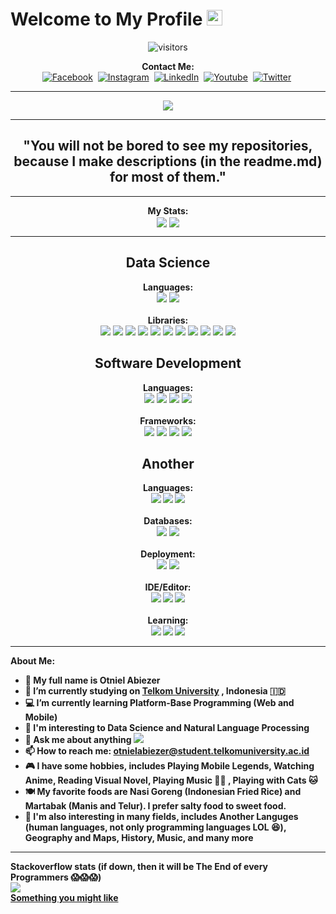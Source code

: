 <h1> Welcome to My Profile <img src="https://media.giphy.com/media/hvRJCLFzcasrR4ia7z/giphy.gif" width="25px"> </h1>

<p align="center">
    <!--<img align="center" alt="visitors" src="https://gpvc.arturio.dev/Otniel113" /> ... -->
    <img align="center" alt="visitors" src="https://komarev.com/ghpvc/?username=Otniel113&color=brightgreen" />
</p>

<p align="center">
    <b>Contact Me:</b>
    <br>
    <a href="https://www.facebook.com/otniel.saragih"><img src="https://img.shields.io/badge/Facebook-1877F2?&style=for-the-badge&logo=facebook&logoColor=white" alt="Facebook" /></a>&nbsp;
    <a href="https://instagram.com/otnielabiezer"><img src="https://img.shields.io/badge/Instagram-E4405F?&style=for-the-badge&logo=instagram&logoColor=white" alt="Instagram" /></a>&nbsp;
    <a href="https://www.linkedin.com/in/otniel-abiezer/"><img src="https://img.shields.io/badge/LinkedIn-0077B5?&style=for-the-badge&logo=linkedin&logoColor=white" alt="LinkedIn" /></a>&nbsp;
    <a href="https://www.youtube.com/c/OtnielAbiezer"><img src="https://img.shields.io/badge/YouTube-FF0000?style=for-the-badge&logo=youtube&logoColor=white" alt="Youtube" /></a>&nbsp;
    <a href="https://twitter.com/otnielabiezer"><img src="https://img.shields.io/badge/Twitter-1DA1F2?style=for-the-badge&logo=twitter&logoColor=white" alt="Twitter" /></a>&nbsp;
</p>

***

<p align="center">
    <img align="center" src="https://drive.google.com/uc?id=176RDjnBr8zazoPgoF896YDKXZgSUqLiK" />
</p>

***

<div align="center">
    <b><h2>"You will not be bored to see my repositories, because I make descriptions (in the readme.md) for most of them."</h2></b>
</div>


***

<p align="center">
    <b>My Stats:</b>
    <br>
    <img align="center" src="https://github-readme-stats.vercel.app/api?username=Otniel113&show_icons=true&theme=blue-green" />
    <img align="center" src="https://github-readme-streak-stats.herokuapp.com/?user=Otniel113&theme=blue-green" />
</p>

***

<div align="center">
    <b><h2>Data Science</h2></b>
    <b>Languages:</b>
    <br>
    <img src="https://img.shields.io/badge/Python-3776AB?style=for-the-badge&logo=python&logoColor=white" />
    <img src="https://img.shields.io/badge/Jupyter-F37626.svg?&style=for-the-badge&logo=Jupyter&logoColor=white" / >
    <br><br><b>Libraries:</b>
    <br>
    <img src="https://img.shields.io/badge/Pandas-2C2D72?style=for-the-badge&logo=pandas&logoColor=white" />
    <img src="https://img.shields.io/badge/Numpy-777BB4?style=for-the-badge&logo=numpy&logoColor=white" />
    <img src="https://img.shields.io/badge/scikit_learn-F7931E?style=for-the-badge&logo=scikit-learn&logoColor=white" />
    <img src="https://img.shields.io/badge/SciPy-654FF0?style=for-the-badge&logo=SciPy&logoColor=white" />
    <img src="https://img.shields.io/badge/TensorFlow-FF6F00?style=for-the-badge&logo=TensorFlow&logoColor=white"  />
    <img src="https://img.shields.io/badge/Matplotlib-11557C?style=for-the-badge" / >
    <img src="https://img.shields.io/badge/Seaborn-7DB0BC?style=for-the-badge" / >
    <img src="https://img.shields.io/badge/Bokeh-2F2F2F?style=for-the-badge" / >
    <img src="https://img.shields.io/badge/NetworkX-FF7F0E?style=for-the-badge" / >
    <img src="https://img.shields.io/badge/Tweepy-1DA1F2?style=for-the-badge&logo=twitter&logoColor=white" / >
    <img src="https://img.shields.io/badge/TKinter-3776AB?style=for-the-badge&logo=python&logoColor=white" />
    <b><h2>Software Development</h2></b>
    <b>Languages:</b>
    <br>
    <img src="https://img.shields.io/badge/HTML5-E34F26?style=for-the-badge&logo=html5&logoColor=white" />
    <img src="https://img.shields.io/badge/CSS3-1572B6?style=for-the-badge&logo=css3&logoColor=white" />
    <img src="https://img.shields.io/badge/PHP-777BB4?style=for-the-badge&logo=php&logoColor=white" / >
    <img src="https://img.shields.io/badge/Dart-0175C2?style=for-the-badge&logo=dart&logoColor=white" / >
    <br><br><b>Frameworks:</b>
    <br>
    <img src="https://img.shields.io/badge/Bootstrap-563D7C?style=for-the-badge&logo=bootstrap&logoColor=white" / >
    <img src="https://img.shields.io/badge/jQuery-0769AD?style=for-the-badge&logo=jquery&logoColor=white" / >
    <img src="https://img.shields.io/badge/Laravel-FF2D20?style=for-the-badge&logo=laravel&logoColor=white" / >
    <img src="https://img.shields.io/badge/Flutter-02569B?style=for-the-badge&logo=flutter&logoColor=white" / >
    <b><h2>Another</h2><b>
    <b>Languages:</b>
    <br>
    <img src="https://img.shields.io/badge/C%2B%2B-00599C?style=for-the-badge&logo=c%2B%2B&logoColor=white" />
    <img src="https://img.shields.io/badge/LaTeX-47A141?style=for-the-badge&logo=LaTeX&logoColor=white" / >
    <img src="https://img.shields.io/badge/SQL-DB7533?style=for-the-badge&logo=steamdb&logoColor=white" / >
    <br><br><b>Databases:</b>
    <br>
    <img src="https://img.shields.io/badge/MySQL-005C84?style=for-the-badge&logo=mysql&logoColor=white" / >
    <img src="https://img.shields.io/badge/SQLite-07405E?style=for-the-badge&logo=sqlite&logoColor=white" / >
    <br><br>Deployment:<b></b>
    <br>
    <img src="https://img.shields.io/badge/Heroku-430098?style=for-the-badge&logo=heroku&logoColor=white" / >
    <img src="https://img.shields.io/badge/Github_Pages-100000?style=for-the-badge&logo=github&logoColor=white" / >
    <br><br><b>IDE/Editor:</b>
    <br>
    <img src="https://img.shields.io/badge/Colab-F9AB00?style=for-the-badge&logo=googlecolab&color=525252" />
    <img src="https://img.shields.io/badge/Visual_Studio_Code-0078D4?style=for-the-badge&logo=visual%20studio%20code&logoColor=white" />
    <img src="https://img.shields.io/badge/Codeblocks-292995?style=for-the-badge&logo=cplusplus&logoColor=white"/ >
    <br><br><b>Learning:</b>
    <br>
    <img src="https://img.shields.io/badge/Progate-380953?style=for-the-badge&logo=progate&logoColor=white" />
    <img src="https://img.shields.io/badge/Alibaba_Cloud-FF6A00?style=for-the-badge&logo=alibabacloud&logoColor=white" />
    <img src="https://img.shields.io/badge/Datacamp-05192D?style=for-the-badge&logo=datacamp&logoColor=65FF8F" />
    
</div>

***

<b>About Me: </b>
<br>
- 👨 My full name is Otniel Abiezer
- 🏫 I’m currently studying on [Telkom University](https://telkomuniversity.ac.id/) , Indonesia 🇮🇩
- 💻 I’m currently learning Platform-Base Programming (Web and Mobile)
- 🤔 I'm interesting to Data Science and Natural Language Processing
- 💬 Ask me about anything <img src="https://img.shields.io/badge/Ask%20me-anything-1abc9c.svg">
- 📫 How to reach me: otnielabiezer@student.telkomuniversity.ac.id
- 🎮 I have some hobbies, includes Playing Mobile Legends, Watching Anime, Reading Visual Novel, Playing Music 🎸🎹 , Playing with Cats 🐱
- 🍽️ My favorite foods are Nasi Goreng (Indonesian Fried Rice) and Martabak (Manis and Telur). I prefer salty food to sweet food.
- 📘 I'm also interesting in many fields, includes Another Languges (human languages, not only programming languages LOL 😆), Geography and Maps, History, Music, and many more

***
Stackoverflow stats (if down, then it will be The End of every Programmers 😱😱😱)
<br>
<img src="https://img.shields.io/website-up-down-green-red/https/stackoverflow.com.svg" />
<br>
[Something you might like](https://youtu.be/dQw4w9WgXcQ) 
